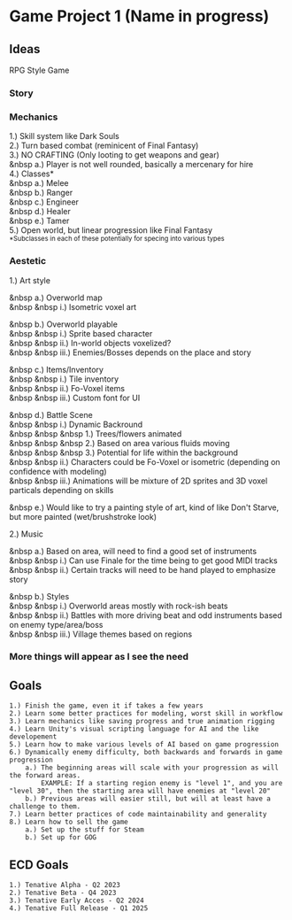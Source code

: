# Game Project 1 (Name in progress)

## Ideas
RPG Style Game

### Story

### Mechanics
1.) Skill system like Dark Souls<br/>
2.) Turn based combat (reminicent of Final Fantasy)<br/>
3.) NO CRAFTING (Only looting to get weapons and gear)<br/>
&nbsp a.) Player is not well rounded, basically a mercenary for hire<br/>
4.) Classes\* <br/>
&nbsp a.) Melee<br/>
&nbsp b.) Ranger<br/>
&nbsp c.) Engineer<br/>
&nbsp d.) Healer<br/>
&nbsp e.) Tamer<br/>
5.) Open world, but linear progression like Final Fantasy<br/>
<sub> \*Subclasses in each of these potentially for specing into various types<br/> <sub/>

### Aestetic
1.) Art style<br/>

&nbsp a.) Overworld map<br/>
&nbsp &nbsp i.) Isometric voxel art<br/>

&nbsp b.) Overworld playable<br/>
&nbsp &nbsp i.) Sprite based character<br/>
&nbsp &nbsp ii.) In-world objects voxelized?<br/>
&nbsp &nbsp iii.) Enemies/Bosses depends on the place and story<br/>

&nbsp c.) Items/Inventory<br/>
&nbsp &nbsp i.) Tile inventory<br/>
&nbsp &nbsp ii.) Fo-Voxel items<br/>
&nbsp &nbsp iii.) Custom font for UI<br/>

&nbsp d.) Battle Scene<br/>
&nbsp &nbsp i.) Dynamic Backround<br/>
&nbsp &nbsp &nbsp 1.) Trees/flowers animated<br/>
&nbsp &nbsp &nbsp 2.) Based on area various fluids moving<br/>
&nbsp &nbsp &nbsp 3.) Potential for life within the background<br/>
&nbsp &nbsp ii.) Characters could be Fo-Voxel or isometric (depending on confidence with modeling)<br/>
&nbsp &nbsp iii.) Animations will be mixture of 2D sprites and 3D voxel particals depending on skills<br/>

&nbsp e.) Would like to try a painting style of art, kind of like Don't Starve, but more painted (wet/brushstroke look)<br/>

2.) Music<br/>

&nbsp a.) Based on area, will need to find a good set of instruments<br/>
&nbsp &nbsp i.) Can use Finale for the time being to get good MIDI tracks<br/>
&nbsp &nbsp ii.) Certain tracks will need to be hand played to emphasize story<br/>

&nbsp b.) Styles<br/>
&nbsp &nbsp i.) Overworld areas mostly with rock-ish beats<br/>
&nbsp &nbsp ii.) Battles with more driving beat and odd instruments based on enemy type/area/boss<br/>
&nbsp &nbsp iii.) Village themes based on regions<br/>

### More things will appear as I see the need

## Goals

	1.) Finish the game, even it if takes a few years
	2.) Learn some better practices for modeling, worst skill in workflow
	3.) Learn mechanics like saving progress and true animation rigging
	4.) Learn Unity's visual scripting language for AI and the like developement
	5.) Learn how to make various levels of AI based on game progression
	6.) Dynamically enemy difficulty, both backwards and forwards in game progression
		a.) The beginning areas will scale with your progression as will the forward areas. 
			EXAMPLE: If a starting region enemy is "level 1", and you are "level 30", then the starting area will have enemies at "level 20"
		b.) Previous areas will easier still, but will at least have a challenge to them.
	7.) Learn better practices of code maintainability and generality 
	8.) Learn how to sell the game
		a.) Set up the stuff for Steam
		b.) Set up for GOG

## ECD Goals

	1.) Tenative Alpha - Q2 2023
	2.) Tenative Beta - Q4 2023
	3.) Tenative Early Acces - Q2 2024
	4.) Tenative Full Release - Q1 2025



